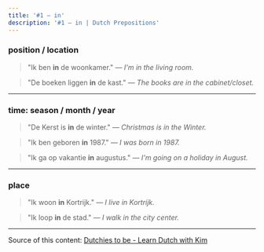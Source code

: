 ```yaml
---
title: '#1 — in'
description: '#1 — in | Dutch Prepositions'
---
```


### position / location

> "Ik ben **in** de woonkamer."
> _— I'm in the living room._

> "De boeken liggen **in** de kast."
> _— The books are in the cabinet/closet._

---

### time: season / month / year

> "De Kerst is **in** de winter."
> _— Christmas is in the Winter._

> "Ik ben geboren **in** 1987."
> _— I was born in 1987._

> "Ik ga op vakantie **in** augustus."
> _— I'm going on a holiday in August._

---

### place

> "Ik woon **in** Kortrijk."
> _— I live in Kortrijk._

> "Ik loop **in** de stad."
> _— I walk in the city center._

---

Source of this content: [Dutchies to be - Learn Dutch with Kim](https://youtu.be/bBvb9eDVcU4)
